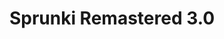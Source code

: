 ---
slug: sprunki-remastered-30-1830
title: Sprunki Remastered 3.0
description: "Sprunki Remastered 3.0 is an exciting online game. Play for free directly in your browser!"
icon: /images/popular_mods/Sprunki Remastered 3.0.png
url: https://wowtbc.net/sprunkin/remastered3/index.html
previewImage: /images/popular_mods/Sprunki Remastered 3.0.png
type: popular mods

# SEO配置
seo:
  title: "Sprunki Remastered 3.0 - Play Free Online Game | Fun Browser Games"
  description: "Sprunki Remastered 3.0 - Play this fun online game for free in your browser. No download required!"
  ogImage: "/images/popular_mods/Sprunki Remastered 3.0.png"
  keywords: "sprunki-remastered-30-1830, online game, browser game, free game, popular mods game, play online"

videoUrls:
  - https://www.youtube.com/embed/example1
  - https://www.youtube.com/embed/example2

whyPlay:
  title: "Why Play Sprunki Remastered 3.0?"
  items:
    - "Immersive Gameplay: Sprunki Remastered 3.0 offers an engaging and immersive gaming experience that will keep you entertained for hours"
    - "Challenging Levels: Test your skills with increasingly difficult challenges and obstacles"
    - "Beautiful Graphics: Enjoy stunning visuals and smooth animations that bring the game world to life"
    - "Regular Updates: New content and features are added regularly to keep the game fresh and exciting"
    - "Free to Play: Experience all the fun without spending a penny"
    - "Community Features: Connect with other players, share strategies, and compete for high scores"
    - "Cross-Platform: Play on any device with a web browser, no downloads required"

features:
  title: "Key Features of Sprunki Remastered 3.0"
  image: "/images/popular_mods/Sprunki Remastered 3.0.png"
  items:
    - "Intuitive Controls: Easy to learn controls make Sprunki Remastered 3.0 accessible for players of all skill levels"
    - "Multiple Game Modes: Enjoy various gameplay options that provide different challenges and experiences"
    - "Character Customization: Personalize your gaming experience with unique characters and items"
    - "Achievement System: Complete special tasks to earn rewards and recognition"
    - "Leaderboards: Compete with players worldwide and see who can achieve the highest scores"

characteristics:
  title: "Game Characteristics"
  image: "/images/popular_mods/Sprunki Remastered 3.0.png"
  items:
    - "Genre: Popular mods game with elements of strategy and skill"
    - "Difficulty: Suitable for both casual gamers and those seeking a challenge"
    - "Play Time: Quick sessions or extended gameplay, depending on your preference"
    - "Art Style: Vibrant and engaging visuals that enhance the gaming experience"
    - "Sound Design: Immersive audio that complements the gameplay perfectly"

info: "Sprunki Remastered 3.0 is an exciting online game that offers players a unique and engaging gaming experience. With its intuitive controls, stunning visuals, and challenging gameplay, Sprunki Remastered 3.0 provides hours of entertainment for players of all ages and skill levels. Whether you're looking for a quick gaming session during a break or an extended play session, Sprunki Remastered 3.0 delivers an immersive experience that will keep you coming back for more. The game features multiple levels of increasing difficulty, ensuring that players are constantly challenged as they progress. With regular updates adding new content and features, Sprunki Remastered 3.0 remains fresh and exciting, providing endless entertainment options for its growing community of players."

howToPlayIntro: "Welcome to Sprunki Remastered 3.0! This guide will walk you through the basics and help you master the game. Whether you're a beginner or looking to improve your skills, these tips and instructions will enhance your gaming experience."

howToPlaySteps:
  - title: "Getting Started"
    description: "Begin your Sprunki Remastered 3.0 adventure by familiarizing yourself with the controls. Use your keyboard or mouse to navigate through the game interface. The tutorial will guide you through the basic mechanics and help you understand the objectives."
  - title: "Understanding the Objectives"
    description: "In Sprunki Remastered 3.0, your main goal is to progress through levels by completing specific objectives. Each level presents unique challenges that require different strategies and approaches."
  - title: "Mastering the Controls"
    description: "Practice using the controls to improve your precision and reaction time. Sprunki Remastered 3.0 requires quick reflexes and strategic thinking to overcome obstacles and defeat opponents."
  - title: "Utilizing Power-ups"
    description: "Collect power-ups throughout the game to enhance your abilities and overcome difficult challenges. Each power-up offers unique advantages that can be crucial for success."
  - title: "Developing Strategies"
    description: "As you progress in Sprunki Remastered 3.0, develop effective strategies for different scenarios. Analyze patterns, anticipate challenges, and adapt your approach to maximize your performance."

faq:
  title: "Frequently Asked Questions about Sprunki Remastered 3.0"
  items:
    - question: "Is Sprunki Remastered 3.0 free to play?"
      answer: "Yes, Sprunki Remastered 3.0 is completely free to play directly in your web browser. No downloads or purchases are required to enjoy the full game experience."
    - question: "Can I play Sprunki Remastered 3.0 on mobile devices?"
      answer: "Yes, Sprunki Remastered 3.0 is optimized for both desktop and mobile play. You can enjoy the game on any device with a web browser and internet connection."
    - question: "Are there any in-game purchases?"
      answer: "While Sprunki Remastered 3.0 is free to play, there may be optional in-game purchases available for cosmetic items or additional features that don't affect core gameplay."
    - question: "How often is Sprunki Remastered 3.0 updated?"
      answer: "The developers regularly update Sprunki Remastered 3.0 with new content, features, and improvements based on player feedback and game performance."
    - question: "Can I play Sprunki Remastered 3.0 offline?"
      answer: "Currently, Sprunki Remastered 3.0 requires an internet connection to play as it's a browser-based online game."
    - question: "Is Sprunki Remastered 3.0 suitable for children?"
      answer: "Yes, Sprunki Remastered 3.0 is designed to be family-friendly and suitable for players of all ages."
    - question: "How do I report bugs or issues?"
      answer: "If you encounter any problems while playing Sprunki Remastered 3.0, you can report them through the game's support page or contact the developers directly through their website."
    - question: "Still Have Questions?"
      answer: "If you have additional questions about Sprunki Remastered 3.0 that aren't covered in this FAQ, please visit our support center or contact our customer service team for assistance."
---